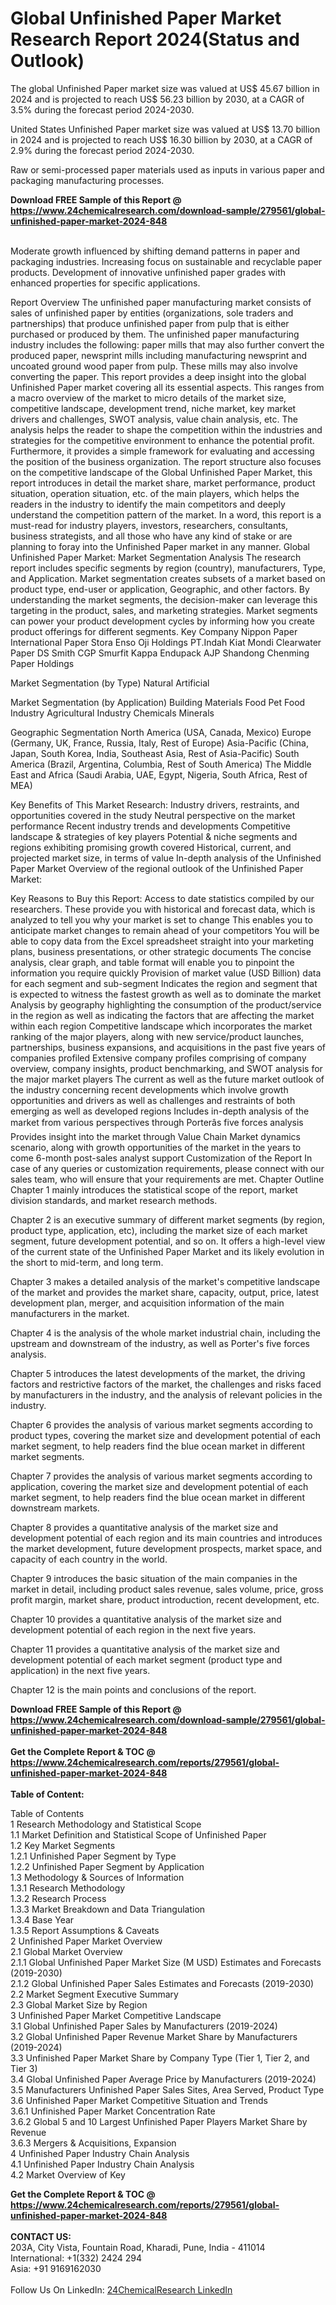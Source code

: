 <h1>Global Unfinished Paper Market Research Report 2024(Status and Outlook)</h1><p>The global Unfinished Paper market size was valued at US$ 45.67 billion in 2024 and is projected to reach US$ 56.23 billion by 2030, at a CAGR of 3.5% during the forecast period 2024-2030.</p><p>
United States Unfinished Paper market size was valued at US$ 13.70 billion in 2024 and is projected to reach US$ 16.30 billion by 2030, at a CAGR of 2.9% during the forecast period 2024-2030.</p><p>
Raw or semi-processed paper materials used as inputs in various paper and packaging manufacturing processes.</p><div><b>Download FREE Sample of this Report @ 
            <a href="https://www.24chemicalresearch.com/download-sample/279561/global-unfinished-paper-market-2024-848">
            https://www.24chemicalresearch.com/download-sample/279561/global-unfinished-paper-market-2024-848</a></b></div><br><p>
Moderate growth influenced by shifting demand patterns in paper and packaging industries. Increasing focus on sustainable and recyclable paper products. Development of innovative unfinished paper grades with enhanced properties for specific applications.</p><p>
Report Overview
 The unfinished paper manufacturing market consists of sales of unfinished paper by entities (organizations, sole traders and partnerships) that produce unfinished paper from pulp that is either purchased or produced by them. The unfinished paper manufacturing industry includes the following: paper mills that may also further convert the produced paper, newsprint mills including manufacturing newsprint and uncoated ground wood paper from pulp. These mills may also involve converting the paper.
 This report provides a deep insight into the global Unfinished Paper market covering all its essential aspects. This ranges from a macro overview of the market to micro details of the market size, competitive landscape, development trend, niche market, key market drivers and challenges, SWOT analysis, value chain analysis, etc.
 The analysis helps the reader to shape the competition within the industries and strategies for the competitive environment to enhance the potential profit. Furthermore, it provides a simple framework for evaluating and accessing the position of the business organization. The report structure also focuses on the competitive landscape of the Global Unfinished Paper Market, this report introduces in detail the market share, market performance, product situation, operation situation, etc. of the main players, which helps the readers in the industry to identify the main competitors and deeply understand the competition pattern of the market.
 In a word, this report is a must-read for industry players, investors, researchers, consultants, business strategists, and all those who have any kind of stake or are planning to foray into the Unfinished Paper market in any manner.
 Global Unfinished Paper Market: Market Segmentation Analysis
 The research report includes specific segments by region (country), manufacturers, Type, and Application. Market segmentation creates subsets of a market based on product type, end-user or application, Geographic, and other factors. By understanding the market segments, the decision-maker can leverage this targeting in the product, sales, and marketing strategies. Market segments can power your product development cycles by informing how you create product offerings for different segments.
 Key Company
 Nippon Paper
 International Paper
 Stora Enso
 Oji Holdings
 PT.Indah Kiat
 Mondi
 Clearwater Paper
 DS Smith
 CGP
 Smurfit Kappa
 Endupack
 AJP
 Shandong Chenming Paper Holdings</p><p>
 Market Segmentation (by Type)
 Natural
 Artificial</p><p>
 Market Segmentation (by Application)
 Building Materials
 Food
 Pet Food Industry
 Agricultural Industry
 Chemicals
 Minerals</p><p>
 Geographic Segmentation
North America (USA, Canada, Mexico)
Europe (Germany, UK, France, Russia, Italy, Rest of Europe)
Asia-Pacific (China, Japan, South Korea, India, Southeast Asia, Rest of Asia-Pacific)
South America (Brazil, Argentina, Columbia, Rest of South America)
The Middle East and Africa (Saudi Arabia, UAE, Egypt, Nigeria, South Africa, Rest of MEA)</p><p>
 Key Benefits of This Market Research:
Industry drivers, restraints, and opportunities covered in the study
Neutral perspective on the market performance
Recent industry trends and developments
Competitive landscape &amp; strategies of key players
Potential &amp; niche segments and regions exhibiting promising growth covered
Historical, current, and projected market size, in terms of value
In-depth analysis of the Unfinished Paper Market
Overview of the regional outlook of the Unfinished Paper Market:</p><p>
 Key Reasons to Buy this Report:
Access to date statistics compiled by our researchers. These provide you with historical and forecast data, which is analyzed to tell you why your market is set to change
This enables you to anticipate market changes to remain ahead of your competitors
You will be able to copy data from the Excel spreadsheet straight into your marketing plans, business presentations, or other strategic documents
The concise analysis, clear graph, and table format will enable you to pinpoint the information you require quickly
Provision of market value (USD Billion) data for each segment and sub-segment
Indicates the region and segment that is expected to witness the fastest growth as well as to dominate the market
Analysis by geography highlighting the consumption of the product/service in the region as well as indicating the factors that are affecting the market within each region
Competitive landscape which incorporates the market ranking of the major players, along with new service/product launches, partnerships, business expansions, and acquisitions in the past five years of companies profiled
Extensive company profiles comprising of company overview, company insights, product benchmarking, and SWOT analysis for the major market players
The current as well as the future market outlook of the industry concerning recent developments which involve growth opportunities and drivers as well as challenges and restraints of both emerging as well as developed regions
Includes in-depth analysis of the market from various perspectives through Porterâs five forces analysis
Provides insight into the market through Value Chain
Market dynamics scenario, along with growth opportunities of the market in the years to come
6-month post-sales analyst support
 Customization of the Report
 In case of any queries or customization requirements, please connect with our sales team, who will ensure that your requirements are met.
 Chapter Outline
 Chapter 1 mainly introduces the statistical scope of the report, market division standards, and market research methods.</p><p>
 Chapter 2 is an executive summary of different market segments (by region, product type, application, etc), including the market size of each market segment, future development potential, and so on. It offers a high-level view of the current state of the Unfinished Paper Market and its likely evolution in the short to mid-term, and long term.</p><p>
 Chapter 3 makes a detailed analysis of the market's competitive landscape of the market and provides the market share, capacity, output, price, latest development plan, merger, and acquisition information of the main manufacturers in the market.</p><p>
 Chapter 4 is the analysis of the whole market industrial chain, including the upstream and downstream of the industry, as well as Porter's five forces analysis.</p><p>
 Chapter 5 introduces the latest developments of the market, the driving factors and restrictive factors of the market, the challenges and risks faced by manufacturers in the industry, and the analysis of relevant policies in the industry.</p><p>
 Chapter 6 provides the analysis of various market segments according to product types, covering the market size and development potential of each market segment, to help readers find the blue ocean market in different market segments.</p><p>
 Chapter 7 provides the analysis of various market segments according to application, covering the market size and development potential of each market segment, to help readers find the blue ocean market in different downstream markets.</p><p>
 Chapter 8 provides a quantitative analysis of the market size and development potential of each region and its main countries and introduces the market development, future development prospects, market space, and capacity of each country in the world.</p><p>
 Chapter 9 introduces the basic situation of the main companies in the market in detail, including product sales revenue, sales volume, price, gross profit margin, market share, product introduction, recent development, etc.</p><p>
 Chapter 10 provides a quantitative analysis of the market size and development potential of each region in the next five years.</p><p>
 Chapter 11 provides a quantitative analysis of the market size and development potential of each market segment (product type and application) in the next five years.</p><p>
 Chapter 12 is the main points and conclusions of the report.</p><div><b>Download FREE Sample of this Report @ 
            <a href="https://www.24chemicalresearch.com/download-sample/279561/global-unfinished-paper-market-2024-848">
            https://www.24chemicalresearch.com/download-sample/279561/global-unfinished-paper-market-2024-848</a></b></div><br><div><b>Get the Complete Report & TOC @ 
            <a href="https://www.24chemicalresearch.com/reports/279561/global-unfinished-paper-market-2024-848">
            https://www.24chemicalresearch.com/reports/279561/global-unfinished-paper-market-2024-848</a></b></div><br>
            <b>Table of Content:</b><p>Table of Contents<br />
 1 Research Methodology and Statistical Scope<br />
 1.1 Market Definition and Statistical Scope of Unfinished Paper<br />
 1.2 Key Market Segments<br />
 1.2.1 Unfinished Paper Segment by Type<br />
 1.2.2 Unfinished Paper Segment by Application<br />
 1.3 Methodology & Sources of Information<br />
 1.3.1 Research Methodology<br />
 1.3.2 Research Process<br />
 1.3.3 Market Breakdown and Data Triangulation<br />
 1.3.4 Base Year<br />
 1.3.5 Report Assumptions & Caveats<br />
 2 Unfinished Paper Market Overview<br />
 2.1 Global Market Overview<br />
 2.1.1 Global Unfinished Paper Market Size (M USD) Estimates and Forecasts (2019-2030)<br />
 2.1.2 Global Unfinished Paper Sales Estimates and Forecasts (2019-2030)<br />
 2.2 Market Segment Executive Summary<br />
 2.3 Global Market Size by Region<br />
 3 Unfinished Paper Market Competitive Landscape<br />
 3.1 Global Unfinished Paper Sales by Manufacturers (2019-2024)<br />
 3.2 Global Unfinished Paper Revenue Market Share by Manufacturers (2019-2024)<br />
 3.3 Unfinished Paper Market Share by Company Type (Tier 1, Tier 2, and Tier 3)<br />
 3.4 Global Unfinished Paper Average Price by Manufacturers (2019-2024)<br />
 3.5 Manufacturers Unfinished Paper Sales Sites, Area Served, Product Type<br />
 3.6 Unfinished Paper Market Competitive Situation and Trends<br />
 3.6.1 Unfinished Paper Market Concentration Rate<br />
 3.6.2 Global 5 and 10 Largest Unfinished Paper Players Market Share by Revenue<br />
 3.6.3 Mergers & Acquisitions, Expansion<br />
 4 Unfinished Paper Industry Chain Analysis<br />
 4.1 Unfinished Paper Industry Chain Analysis<br />
 4.2 Market Overview of Key</p><div><b>Get the Complete Report & TOC @ 
            <a href="https://www.24chemicalresearch.com/reports/279561/global-unfinished-paper-market-2024-848">
            https://www.24chemicalresearch.com/reports/279561/global-unfinished-paper-market-2024-848</a></b></div><br><b>CONTACT US:</b><br>
            203A, City Vista, Fountain Road, Kharadi, Pune, India - 411014<br>
            International: +1(332) 2424 294<br>
            Asia: +91 9169162030 <br><br>
            Follow Us On LinkedIn: <a href="https://www.linkedin.com/company/24chemicalresearch/">24ChemicalResearch LinkedIn</a>